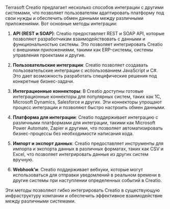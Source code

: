 Terrasoft Creatio предлагает несколько способов интеграции с другими системами, что позволяет пользователям адаптировать платформу под свои нужды и обеспечить обмен данными между различными приложениями. Вот основные методы интеграции:

1. **API (REST и SOAP)**: Creatio предоставляет REST и SOAP API, которые позволяют разработчикам взаимодействовать с данными и функциональностью системы. Это позволяет интегрировать Creatio с внешними приложениями, такими как ERP-системы, системы управления проектами и другие.

2. **Пользовательские интеграции**: Creatio позволяет создавать пользовательские интеграции с использованием JavaScript и C#. Это дает возможность разработать специфические решения под конкретные бизнес-задачи.

3. **Интеграционные коннекторы**: В Creatio доступны готовые интеграционные коннекторы для популярных систем, таких как 1С, Microsoft Dynamics, Salesforce и других. Эти коннекторы упрощают процесс интеграции и позволяют быстро настроить обмен данными.

4. **Платформа для интеграции**: Creatio поддерживает интеграцию с различными платформами для интеграции, такими как Microsoft Power Automate, Zapier и другими, что позволяет автоматизировать бизнес-процессы без необходимости написания кода.

5. **Импорт и экспорт данных**: Creatio предоставляет инструменты для импорта и экспорта данных в различных форматах, таких как CSV и Excel, что позволяет интегрировать данные из других систем вручную.

6. **Webhook'и**: Creatio поддерживает вебхуки, которые могут использоваться для отправки уведомлений в реальном времени в другие системы при наступлении определенных событий в Creatio.

Эти методы позволяют гибко интегрировать Creatio в существующую инфраструктуру компании и обеспечить эффективное взаимодействие между различными системами.